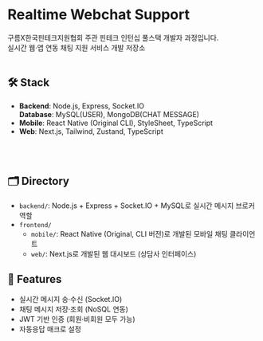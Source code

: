 # Realtime Webchat Support

구름X한국핀테크지원협회 주관 핀테크 인턴십 풀스택 개발자 과정입니다. <br/>
실시간 웹·앱 연동 채팅 지원 서비스 개발 저장소
<br/><br/>

## 🛠️ Stack
- **Backend**: Node.js, Express, Socket.IO <br/>
  **Database**: MySQL(USER), MongoDB(CHAT MESSAGE)
- **Mobile**: React Native (Original CLI), StyleSheet, TypeScript
- **Web**: Next.js, Tailwind, Zustand, TypeScript

<br/><br/>

## 🗂️ Directory
- `backend/`: Node.js + Express + Socket.IO + MySQL로 실시간 메시지 브로커 역할
- `frontend/`
  - `mobile/`: React Native (Original, CLI 버전)로 개발된 모바일 채팅 클라이언트
  - `web/`: Next.js로 개발된 웹 대시보드 (상담사 인터페이스)

## 🚀 Features
- 실시간 메시지 송·수신 (Socket.IO)
- 채팅 메시지 저장·조회 (NoSQL 연동)
- JWT 기반 인증 (회원·비회원 모두 가능)
- 자동응답 매크로 설정

<!-- <img width="322" height="auto" alt="Simulator Screenshot - iPhone 16 Pro - 2025-07-21 at 11 07 55" src="https://github.com/user-attachments/assets/31eda42b-0b2d-41d1-a20d-55002006da7a" /> -->
